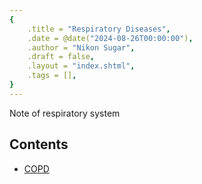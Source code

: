 ```yaml
---
{
    .title = "Respiratory Diseases",
    .date = @date("2024-08-26T00:00:00"),
    .author = "Nikon Sugar",
    .draft = false,
    .layout = "index.shtml",
    .tags = [],
}  
--- 
```


Note of respiratory system

## Contents

- [COPD](/notes/med/respiratory/COPD)
